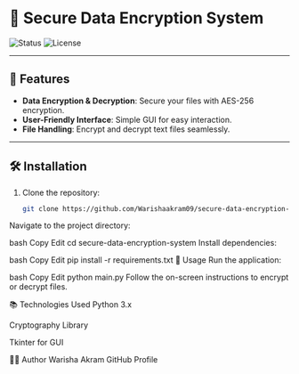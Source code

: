 # 🔐 Secure Data Encryption System

![Status](https://img.shields.io/badge/Status-Completed-brightgreen)
![License](https://img.shields.io/badge/License-MIT-yellow)

---

## 🚀 Features

- **Data Encryption & Decryption**: Secure your files with AES-256 encryption.
- **User-Friendly Interface**: Simple GUI for easy interaction.
- **File Handling**: Encrypt and decrypt text files seamlessly.

---

## 🛠️ Installation

1. Clone the repository:

   ```bash
   git clone https://github.com/Warishaakram09/secure-data-encryption-system.git
Navigate to the project directory:

bash
Copy
Edit
cd secure-data-encryption-system
Install dependencies:

bash
Copy
Edit
pip install -r requirements.txt
🎯 Usage
Run the application:

bash
Copy
Edit
python main.py
Follow the on-screen instructions to encrypt or decrypt files.

📚 Technologies Used
Python 3.x

Cryptography Library

Tkinter for GUI

👩‍💻 Author
Warisha Akram
GitHub Profile
